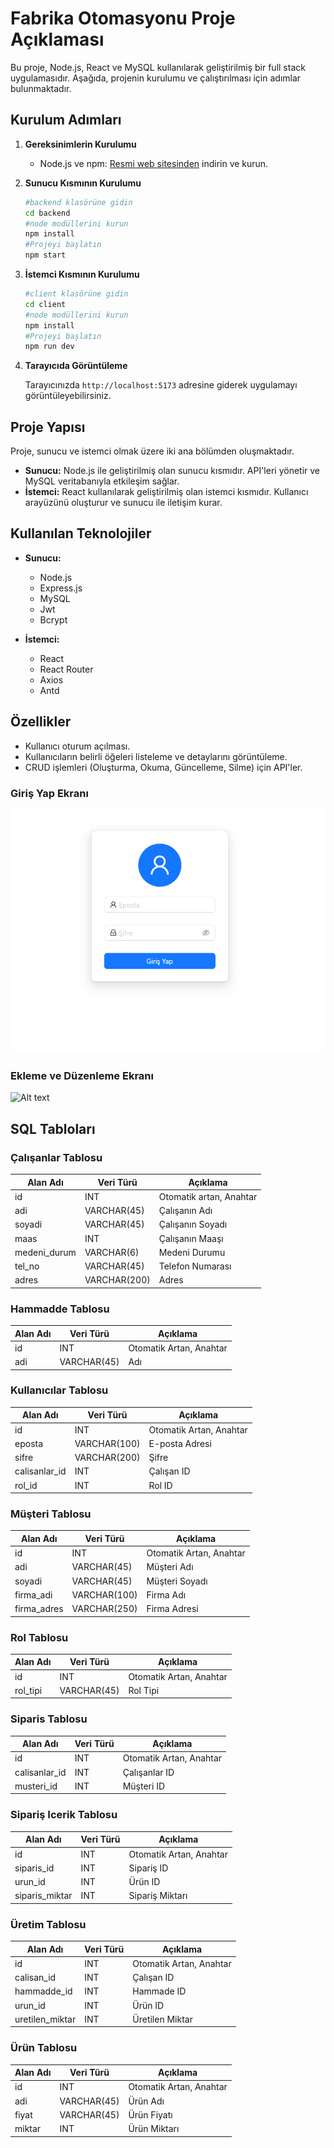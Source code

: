 # Fabrika Otomasyonu Proje Açıklaması

Bu proje, Node.js, React ve MySQL kullanılarak geliştirilmiş bir full stack uygulamasıdır. Aşağıda, projenin kurulumu ve çalıştırılması için adımlar bulunmaktadır.

## Kurulum Adımları

1. **Gereksinimlerin Kurulumu**
   
   - Node.js ve npm: [Resmi web sitesinden](https://nodejs.org) indirin ve kurun.


2. **Sunucu Kısmının Kurulumu**
   ```bash
   #backend klasörüne gidin
   cd backend
   #node modüllerini kurun
   npm install
   #Projeyi başlatın
   npm start
   ```

4. **İstemci Kısmının Kurulumu**
   
   ```bash
   #client klasörüne gidin
   cd client
   #node modüllerini kurun
   npm install
   #Projeyi başlatın
   npm run dev
   ```

5. **Tarayıcıda Görüntüleme**
   
   Tarayıcınızda `http://localhost:5173` adresine giderek uygulamayı görüntüleyebilirsiniz.

## Proje Yapısı

Proje, sunucu ve istemci olmak üzere iki ana bölümden oluşmaktadır.

- **Sunucu:** Node.js ile geliştirilmiş olan sunucu kısmıdır. API'leri yönetir ve MySQL veritabanıyla etkileşim sağlar.
- **İstemci:** React kullanılarak geliştirilmiş olan istemci kısmıdır. Kullanıcı arayüzünü oluşturur ve sunucu ile iletişim kurar.

## Kullanılan Teknolojiler

- **Sunucu:**
  - Node.js
  - Express.js
  - MySQL
  - Jwt
  - Bcrypt

- **İstemci:**
  - React
  - React Router
  - Axios
  - Antd

## Özellikler

- Kullanıcı oturum açılması.
- Kullanıcıların belirli öğeleri listeleme ve detaylarını görüntüleme.
- CRUD işlemleri (Oluşturma, Okuma, Güncelleme, Silme) için API'ler.
### Giriş Yap Ekranı
<img title="a title" alt="Alt text" src="/img/girisyap.png">

### Ekleme ve Düzenleme Ekranı
<img title="a title" alt="Alt text" src="/img/calısan ekle.png">

## SQL Tabloları

### Çalışanlar Tablosu

| Alan Adı      | Veri Türü  | Açıklama         |
|---------------|------------|------------------|
| id            | INT        | Otomatik artan, Anahtar |
| adi           | VARCHAR(45)| Çalışanın Adı   |
| soyadi        | VARCHAR(45)| Çalışanın Soyadı|
| maas          | INT        | Çalışanın Maaşı |
| medeni_durum  | VARCHAR(6) | Medeni Durumu   |
| tel_no        | VARCHAR(45)| Telefon Numarası|
| adres         | VARCHAR(200)| Adres           |

### Hammadde Tablosu

| Alan Adı  | Veri Türü  | Açıklama         |
|-----------|------------|------------------|
| id        | INT        | Otomatik Artan, Anahtar |
| adi       | VARCHAR(45)| Adı              |

### Kullanıcılar Tablosu

| Alan Adı    | Veri Türü  | Açıklama               |
|-------------|------------|------------------------|
| id          | INT        | Otomatik Artan, Anahtar|
| eposta      | VARCHAR(100)| E-posta Adresi        |
| sifre       | VARCHAR(200)| Şifre                  |
| calisanlar_id | INT      | Çalışan ID             |
| rol_id      | INT        | Rol ID                 |

### Müşteri Tablosu

| Alan Adı     | Veri Türü  | Açıklama             |
|--------------|------------|----------------------|
| id           | INT        | Otomatik Artan, Anahtar|
| adi          | VARCHAR(45)| Müşteri Adı         |
| soyadi       | VARCHAR(45)| Müşteri Soyadı      |
| firma_adi    | VARCHAR(100)| Firma Adı           |
| firma_adres  | VARCHAR(250)| Firma Adresi        |

### Rol Tablosu

| Alan Adı | Veri Türü  | Açıklama               |
|----------|------------|------------------------|
| id       | INT        | Otomatik Artan, Anahtar|
| rol_tipi | VARCHAR(45)| Rol Tipi               |

### Siparis Tablosu

| Alan Adı     | Veri Türü  | Açıklama               |
|--------------|------------|------------------------|
| id           | INT        | Otomatik Artan, Anahtar|
| calisanlar_id| INT        | Çalışanlar ID          |
| musteri_id   | INT        | Müşteri ID             |

### Sipariş Icerik Tablosu

| Alan Adı      | Veri Türü  | Açıklama               |
|---------------|------------|------------------------|
| id            | INT        | Otomatik Artan, Anahtar|
| siparis_id    | INT        | Sipariş ID             |
| urun_id       | INT        | Ürün ID                |
| siparis_miktar| INT        | Sipariş Miktarı        |

### Üretim Tablosu

| Alan Adı         | Veri Türü  | Açıklama               |
|------------------|------------|------------------------|
| id               | INT        | Otomatik Artan, Anahtar|
| calisan_id       | INT        | Çalışan ID             |
| hammadde_id      | INT        | Hammade ID             |
| urun_id          | INT        | Ürün ID                |
| uretilen_miktar  | INT        | Üretilen Miktar        |

### Ürün Tablosu

| Alan Adı  | Veri Türü  | Açıklama             |
|-----------|------------|----------------------|
| id        | INT        | Otomatik Artan, Anahtar|
| adi       | VARCHAR(45)| Ürün Adı            |
| fiyat     | VARCHAR(45)| Ürün Fiyatı         |
| miktar    | INT        | Ürün Miktarı        |